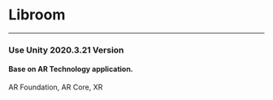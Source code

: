 # Libroom
***


### Use Unity 2020.3.21 Version
#### Base on AR Technology application.
AR Foundation, AR Core, XR

